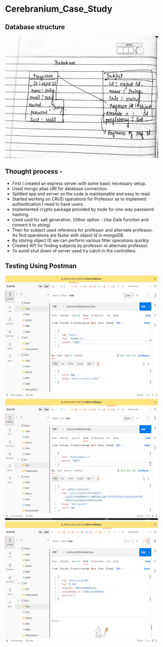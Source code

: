 # Cerebranium_Case_Study
## Database structure 
<div align="center">
<img src="https://github.com/bhumiti28/Cerebranium_Case_Study/blob/master/database.jpeg" height="400px"/>
</div>

## Thought process - 
* First I created an express server with some basic necessary setup.
* Used mongo atlas URI for database connection.
* Splitted app and server so the code is maintainable and easy to read.
* Started working on CRUD operations for Professor as to implement authentication I need to have users.
* Implemented crypto package provided by node for one-way password hashing.
* Used uuid for salt generation. (Other option - Use Date function and convert it to string)
* Then for subject used reference for professor and alternate professor. As find operations are faster with object Id in mongoDB.
* By storing object ID we can perform various filter operations quickly.
* Created API for finding subjects by professor or alternate professor.
* To avoid shut down of server used try catch in the controllers.

## Testing Using Postman
<img src="https://github.com/bhumiti28/Cerebranium_Case_Study/blob/master/Testing/Test1.png" height="400px"/>
<img src="https://github.com/bhumiti28/Cerebranium_Case_Study/blob/master/Testing/Test2.png" height="400px"/>
<img src="https://github.com/bhumiti28/Cerebranium_Case_Study/blob/master/Testing/Test3.png" height="400px"/>
